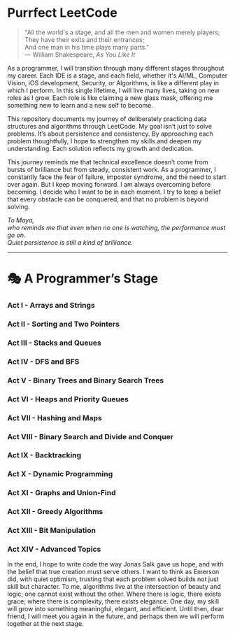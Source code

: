 # Purrfect LeetCode

> "All the world's a stage, and all the men and women merely players;  
> They have their exits and their entrances;  
> And one man in his time plays many parts."  
> — William Shakespeare, *As You Like It*

As a programmer, I will transition through many different stages throughout my career. Each IDE is a stage, and each field, whether it's AI/ML, Computer Vision, iOS development, Security, or Algorithms, is like a different play in which I perform. In this single lifetime, I will live many lives, taking on new roles as I grow. Each role is like claiming a new glass mask, offering me something new to learn and a new self to become.

This repository documents my journey of deliberately practicing data structures and algorithms through LeetCode. My goal isn’t just to solve problems. It’s about persistence and consistency. By approaching each problem thoughtfully, I hope to strengthen my skills and deepen my understanding. Each solution reflects my growth and dedication.

This journey reminds me that technical excellence doesn’t come from bursts of brilliance but from steady, consistent work. As a programmer, I constantly face the fear of failure, imposter syndrome, and the need to start over again. But I keep moving forward. I am always overcoming before becoming. I decide who I want to be in each moment. I try to keep a belief that every obstacle can be conquered, and that no problem is beyond solving.

*To Maya,  
who reminds me that even when no one is watching, the performance must go on.  
Quiet persistence is still a kind of brilliance.*

---

# 🎭 A Programmer’s Stage

### Act I - Arrays and Strings
### Act II - Sorting and Two Pointers
### Act III - Stacks and Queues
### Act IV - DFS and BFS
### Act V - Binary Trees and Binary Search Trees
### Act VI - Heaps and Priority Queues
### Act VII - Hashing and Maps
### Act VIII - Binary Search and Divide and Conquer
### Act IX - Backtracking
### Act X - Dynamic Programming
### Act XI - Graphs and Union-Find
### Act XII - Greedy Algorithms
### Act XIII - Bit Manipulation
### Act XIV - Advanced Topics

In the end, I hope to write code the way Jonas Salk gave us hope, and with the belief that true creation must serve others. I want to think as Emerson did, with quiet optimism, trusting that each problem solved builds not just skill but character. To me, algorithms live at the intersection of beauty and logic; one cannot exist without the other.  Where there is logic, there exists grace; where there is complexity, there exists elegance. One day, my skill will grow into something meaningful, elegant, and efficient. Until then, dear friend, I will meet you again in the future, and perhaps then we will perform together at the next stage.